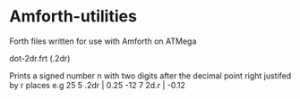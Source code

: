 # Amforth-utilities

Forth files written for use with Amforth on ATMega

dot-2dr.frt  (.2dr)

Prints a signed number n with two digits after the decimal point
right justifed by r places e.g 25 5 .2dr | 0.25   -12 7 2d.r |  -0.12
